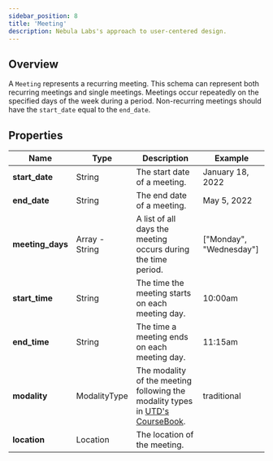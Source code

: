 ```yaml
---
sidebar_position: 8
title: 'Meeting'
description: Nebula Labs's approach to user-centered design.
---
```


## Overview

A `Meeting` represents a recurring meeting. This schema can represent both recurring meetings and single meetings. Meetings occur repeatedly on the specified days of the week during a period. Non-recurring meetings should have the `start_date` equal to the `end_date`.

## Properties

| Name             | Type           | Description                                                                                                                 | Example                 |
| ---------------- | -------------- | --------------------------------------------------------------------------------------------------------------------------- | ----------------------- |
| **start_date**   | String         | The start date of a meeting.                                                                                                | January 18, 2022        |
| **end_date**     | String         | The end date of a meeting.                                                                                                  | May 5, 2022             |
| **meeting_days** | Array - String | A list of all days the meeting occurs during the time period.                                                               | ["Monday", "Wednesday"] |
| **start_time**   | String         | The time the meeting starts on each meeting day.                                                                            | 10:00am                 |
| **end_time**     | String         | The time a meeting ends on each meeting day.                                                                                | 11:15am                 |
| **modality**     | ModalityType   | The modality of the meeting following the modality types in [UTD's CourseBook](https://coursebook.utdallas.edu/modalities). | traditional             |
| **location**     | Location       | The location of the meeting.                                                                                                |                         |
